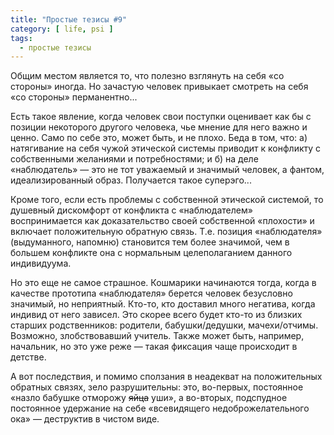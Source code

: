 ```yaml
---
title: "Простые тезисы #9"
category: [ life, psi ]
tags:
  - простые тезисы
---
```

Общим местом является то, что полезно взглянуть на себя «со стороны» иногда. Но зачастую человек привыкает смотреть
на себя «со стороны» перманентно...

Есть такое явление, когда человек свои поступки оценивает как бы с позиции некоторого другого человека, чье мнение
для него важно и ценно. Само по себе это, может быть, и не плохо. Беда в том, что: а) натягивание на себя чужой
этической системы приводит к конфликту с собственными желаниями и потребностями; и б) на деле «наблюдатель» — это
не тот уважаемый и значимый человек, а фантом, идеализированный образ. Получается такое суперэго...

Кроме того, если есть проблемы с собственной этической системой, то душевный дискомфорт от конфликта с «наблюдателем»
воспринимается как доказательство своей собственной «плохости» и включает положительную обратную связь. Т.е. позиция
«наблюдателя» (выдуманного, напомню) становится тем более значимой, чем в большем конфликте она с нормальным целеполаганием
данного индивидуума.

Но это еще не самое страшное. Кошмарики начинаются тогда, когда в качестве прототипа «наблюдателя» берется человек
безусловно значимый, но неприятный. Кто-то, кто доставил много негатива, когда индивид от него зависел. Это скорее всего
будет кто-то из близких старших родственников: родители, бабушки/дедушки, мачехи/отчимы. Возможно, злобствовавший учитель.
Также может быть, например, начальник, но это уже реже — такая фиксация чаще происходит в детстве.

А вот последствия, и помимо сползания в неадекват на положительных обратных связях, зело разрушительны: это, во-первых,
постоянное «назло бабушке отморожу <s>яйца</s> уши», а во-вторых, подспудное постоянное удержание на себе «всевидящего
недоброжелательного ока» — деструктив в чистом виде.
